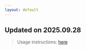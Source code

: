 ```yaml
---
layout: default
---
```


## Updated on 2025.09.28
> Usage instructions: [here](./docs/README.md#usage)

